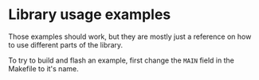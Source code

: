 Library usage examples
======================

Those examples should work, but they are mostly just a reference on how to
use different parts of the library.

To try to build and flash an example, first change the `MAIN` field in the Makefile
to it's name.

